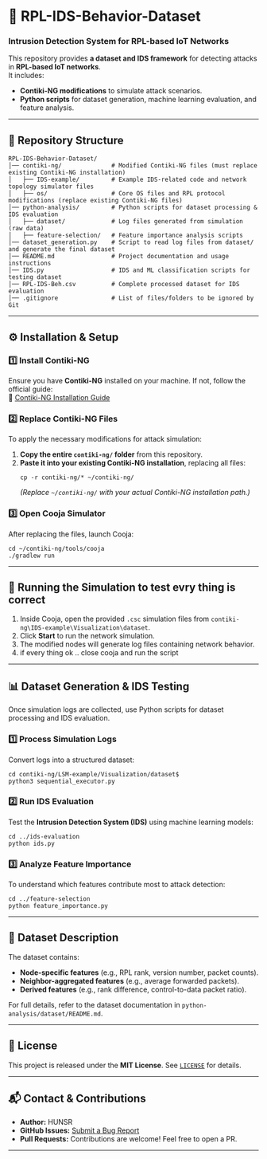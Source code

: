 # 📌 RPL-IDS-Behavior-Dataset
### Intrusion Detection System for RPL-based IoT Networks

This repository provides **a dataset and IDS framework** for detecting attacks in **RPL-based IoT networks**.  
It includes:
- **Contiki-NG modifications** to simulate attack scenarios.
- **Python scripts** for dataset generation, machine learning evaluation, and feature analysis.

---

## 📂 Repository Structure
```
RPL-IDS-Behavior-Dataset/
│── contiki-ng/              # Modified Contiki-NG files (must replace existing Contiki-NG installation)
│   ├── IDS-example/         # Example IDS-related code and network topology simulator files
│   ├── os/                  # Core OS files and RPL protocol modifications (replace existing Contiki-NG files)
│── python-analysis/         # Python scripts for dataset processing & IDS evaluation
│   ├── dataset/             # Log files generated from simulation (raw data)
│   ├── feature-selection/   # Feature importance analysis scripts
│── dataset_generation.py    # Script to read log files from dataset/ and generate the final dataset
│── README.md                # Project documentation and usage instructions
│── IDS.py                   # IDS and ML classification scripts for testing dataset
│── RPL-IDS-Beh.csv          # Complete processed dataset for IDS evaluation
│── .gitignore               # List of files/folders to be ignored by Git

```

---

## ⚙️ Installation & Setup

### **1️⃣ Install Contiki-NG**
Ensure you have **Contiki-NG** installed on your machine. If not, follow the official guide:  
🔗 [Contiki-NG Installation Guide](https://github.com/contiki-ng/contiki-ng)

### **2️⃣ Replace Contiki-NG Files**
To apply the necessary modifications for attack simulation:
1. **Copy the entire `contiki-ng/` folder** from this repository.
2. **Paste it into your existing Contiki-NG installation**, replacing all files:
   ```
   cp -r contiki-ng/* ~/contiki-ng/
   ```
   _(Replace `~/contiki-ng/` with your actual Contiki-NG installation path.)_

### **3️⃣ Open Cooja Simulator**
After replacing the files, launch Cooja:
```
cd ~/contiki-ng/tools/cooja
./gradlew run
```

---

## 🚀 Running the Simulation to test evry thing is correct 
1. Inside Cooja, open the provided `.csc` simulation files from `contiki-ng\IDS-example\Visualization\dataset`.
2. Click **Start** to run the network simulation.
3. The modified nodes will generate log files containing network behavior.
4. if every thing ok .. close cooja and run the script 

---

## 📊 Dataset Generation & IDS Testing

Once simulation logs are collected, use Python scripts for dataset processing and IDS evaluation.

### **1️⃣ Process Simulation Logs**
Convert logs into a structured dataset:
```
cd contiki-ng/LSM-example/Visualization/dataset$ 
python3 sequential_executor.py
```

### **2️⃣ Run IDS Evaluation**
Test the **Intrusion Detection System (IDS)** using machine learning models:
```
cd ../ids-evaluation
python ids.py
```

### **3️⃣ Analyze Feature Importance**
To understand which features contribute most to attack detection:
```
cd ../feature-selection
python feature_importance.py
```

---

## 📄 Dataset Description
The dataset contains:
- **Node-specific features** (e.g., RPL rank, version number, packet counts).
- **Neighbor-aggregated features** (e.g., average forwarded packets).
- **Derived features** (e.g., rank difference, control-to-data packet ratio).

For full details, refer to the dataset documentation in `python-analysis/dataset/README.md`.

---

## 📜 License
This project is released under the **MIT License**. See [`LICENSE`](LICENSE) for details.

---

## 📬 Contact & Contributions
- **Author:** HUNSR  
- **GitHub Issues:** [Submit a Bug Report](https://github.com/HUNSR/RPL-IDS-Behavior-Dataset/issues)  
- **Pull Requests:** Contributions are welcome! Feel free to open a PR.

---

